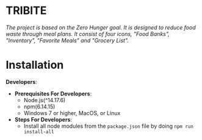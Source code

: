 # TRIBITE

*The project is based on the Zero Hunger goal. It is designed to reduce food waste through meal plans. It consist of four icons, "Food Banks",  "Inventory", "Favorite Meals" and "Grocery List".*

# Installation

**Developers**:

- **Prerequisites For Developers**:
  - Node.js(^14.17.6)
  - npm(6.14.15)
  - Windows 7 or higher, MacOS, or Linux
- **Steps For Developers**:
  - Install all node modules from the `package.json` file by doing `npm run install-all`
